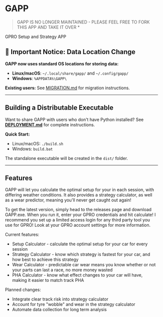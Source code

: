# GAPP

> GAPP IS NO LONGER MAINTAINED - PLEASE FEEL FREE TO FORK THIS APP AND TAKE IT OVER *

GPRO Setup and Strategy APP

## 🔔 Important Notice: Data Location Change

**GAPP now uses standard OS locations for storing data:**
- **Linux/macOS**: `~/.local/share/gapp/` and `~/.config/gapp/`
- **Windows**: `%APPDATA%\GAPP\`

**Existing users:** See [MIGRATION.md](MIGRATION.md) for migration instructions.

---

## Building a Distributable Executable

Want to share GAPP with users who don't have Python installed? See **[DEPLOYMENT.md](DEPLOYMENT.md)** for complete instructions.

**Quick Start:**
- Linux/macOS: `./build.sh`
- Windows: `build.bat`

The standalone executable will be created in the `dist/` folder.

---

## Features

GAPP will let you calculate the optimal setup for your in each session, with differing weather conditions.
It also provides a strategy calculator, as well as a wear predictor, meaning you'll never get caught out again!

To get the latest version, simply head to the releases page and download GAPP.exe. When you run it, enter your GPRO credentials and hit calculate!
I recommend you set up a limited access login for any third party tool you use for GPRO! Look at your GPRO account settings for more information.

Current features:
* Setup Calculator - calculate the optimal setup for your car for every session
* Strategy Calculator - know which strategy is fastest for your car, and how best to achieve this strategy
* Wear Calculator - predictable car wear means you know whether or not your parts can last a race, no more money wasted
* PHA Calculator - know what effect changes to your car will have, making it easier to match track PHA

Planned changes:
* Integrate clear track risk into strategy calculator
* Account for tyre "wobble" and wear in the strategy calculator
* Automate data collection for long term analysis
